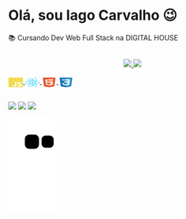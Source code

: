 <h1>Olá, sou Iago Carvalho 😉 </h1>

📚 Cursando Dev Web Full Stack na DIGITAL HOUSE

##

<div align="center">
  <a href="https://github.com/IagoSilvaCarvalho">
  <img height="180em" src="https://github-readme-stats.vercel.app/api?username=IagoSilvaCarvalho&show_icons=true&theme=chartreuse-dark&include_all_commits=true&count_private=true"/>
  <img height="180em" src="https://github-readme-stats.vercel.app/api/top-langs/?username=IagoSilvaCarvalho&layout=compact&langs_count=7&theme=chartreuse-dark"/>
</div>    <div style="display: inline_block"><br>
  <img align="center" alt="Rafa-Js" height="20" width="30" src="https://raw.githubusercontent.com/devicons/devicon/master/icons/javascript/javascript-plain.svg">
  <img align="center" alt="Rafa-Ts" height="20" width="30" src="https://raw.githubusercontent.com/devicons/devicon/master/icons/react/react-original.svg">
  <img align="center" alt="Rafa-HTML" height="20" width="30" src="https://raw.githubusercontent.com/devicons/devicon/master/icons/html5/html5-original.svg">
  <img align="center" alt="Rafa-CSS" height="20" width="30" src="https://raw.githubusercontent.com/devicons/devicon/master/icons/css3/css3-original.svg">
</div>
  
   ##
 
<div> 
  
  <a href="https://www.instagram.com/iagocarvalho614" target="_blank"><img src="https://img.shields.io/badge/-Instagram-%23E4405F?style=for-the-badge&logo=instagram&logoColor=white" target="_blank"></a>
 <a href="https://discord.gg/8vmUbG6k" target="_blank"><img src="https://img.shields.io/badge/Discord-7289DA?style=for-the-badge&logo=discord&logoColor=white" target="_blank"></a> 
   <a href="" target="_blank"><img src="https://img.shields.io/badge/-LinkedIn-%230077B5?style=for-the-badge&logo=linkedin&logoColor=white" target="_blank"></a> 
 
  ![Snake animation](https://github.com/IagoSilvaCarvalho/IagoSilvaCarvalho/blob/output/github-contribution-grid-snake.svg)
 
</div>
